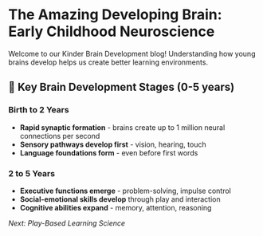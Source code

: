 # The Amazing Developing Brain: Early Childhood Neuroscience

Welcome to our Kinder Brain Development blog! Understanding how young brains develop helps us create better learning environments.

## 🧠 Key Brain Development Stages (0-5 years)

### Birth to 2 Years
- **Rapid synaptic formation** - brains create up to 1 million neural connections per second
- **Sensory pathways develop first** - vision, hearing, touch  
- **Language foundations form** - even before first words

### 2 to 5 Years
- **Executive functions emerge** - problem-solving, impulse control
- **Social-emotional skills develop** through play and interaction
- **Cognitive abilities expand** - memory, attention, reasoning

*Next: Play-Based Learning Science*
